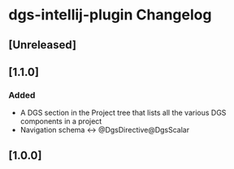 <!-- Keep a Changelog guide -> https://keepachangelog.com -->

# dgs-intellij-plugin Changelog

## [Unreleased]

## [1.1.0]
### Added
* A DGS section in the Project tree that lists all the various DGS components in a project
* Navigation schema <-> @DgsDirective@DgsScalar

## [1.0.0]